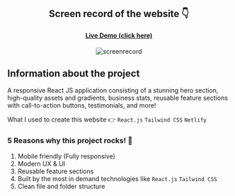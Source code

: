 <div align="center">

<h2>Screen record of the website 👇</h2>
<h4><a href="https://bankapp-landing-page.netlify.app/">Live Demo (click here)</a></h4>

![screenrecord](https://user-images.githubusercontent.com/61883762/187096255-826e19b4-ce90-46ee-8132-6b2429b3e09a.gif)

</div>


## Information about the project

A responsive React JS application consisting of a stunning hero section, high-quality assets and gradients, business stats, reusable feature sections with call-to-action buttons, testimonials, and more!

What I used to create this website 👉 `React.js` `Tailwind CSS` `Netlify`

<h3>5 Reasons why this project rocks! 🚀</h3>

1. Mobile friendly (Fully responsive)
2. Modern UX & UI
3. Reusable feature sections
4. Built by the most in demand technologies like `React.js` `Tailwind CSS`
5. Clean file and folder structure 
